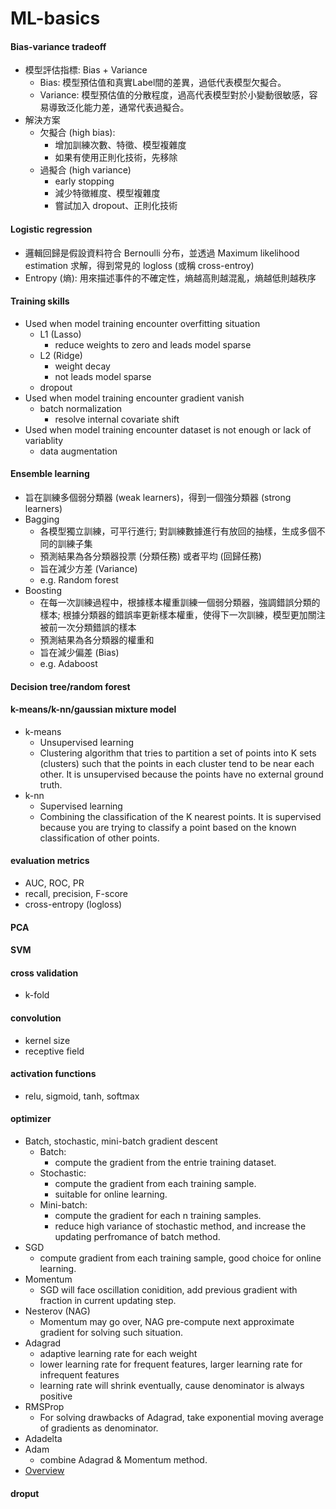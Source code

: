 # ML-basics

#### Bias-variance tradeoff
  - 模型評估指標: Bias + Variance
    - Bias: 模型預估值和真實Label間的差異，過低代表模型欠擬合。
    - Variance: 模型預估值的分散程度，過高代表模型對於小變動很敏感，容易導致泛化能力差，通常代表過擬合。
  - 解決方案
    - 欠擬合 (high bias):
      - 增加訓練次數、特徵、模型複雜度
      - 如果有使用正則化技術，先移除
    - 過擬合 (high variance) 
      - early stopping
      - 減少特徵維度、模型複雜度
      - 嘗試加入 dropout、正則化技術

#### Logistic regression
  - 邏輯回歸是假設資料符合 Bernoulli 分布，並透過 Maximum likelihood estimation 求解，得到常見的 logloss (或稱 cross-entroy)
  - Entropy (熵): 用來描述事件的不確定性，熵越高則越混亂，熵越低則越秩序

#### Training skills
  - Used when model training encounter overfitting situation
    - L1 (Lasso)
      - reduce weights to zero and leads model sparse
    - L2 (Ridge)
      - weight decay
      - not leads model sparse
    - dropout
  - Used when model training encounter gradient vanish
    - batch normalization
      - resolve internal covariate shift
  - Used when model training encounter dataset is not enough or lack of variablity
    - data augmentation

#### Ensemble learning
  - 旨在訓練多個弱分類器 (weak learners)，得到一個強分類器 (strong learners)
  - Bagging
    - 各模型獨立訓練，可平行進行; 對訓練數據進行有放回的抽樣，生成多個不同的訓練子集
    - 預測結果為各分類器投票 (分類任務) 或者平均 (回歸任務)
    - 旨在減少方差 (Variance)
    - e.g. Random forest
  - Boosting
    - 在每一次訓練過程中，根據樣本權重訓練一個弱分類器，強調錯誤分類的樣本; 根據分類器的錯誤率更新樣本權重，使得下一次訓練，模型更加關注被前一次分類錯誤的樣本
    - 預測結果為各分類器的權重和
    - 旨在減少偏差 (Bias)
    - e.g. Adaboost
     
#### Decision tree/random forest

#### k-means/k-nn/gaussian mixture model
  - k-means
    - Unsupervised learning
    - Clustering algorithm that tries to partition a set of points into K sets (clusters) such that the points in each cluster tend to be near each other. It is unsupervised because the points have no external ground truth.
  - k-nn
    - Supervised learning
    - Combining the classification of the K nearest points. It is supervised because you are trying to classify a point based on the known classification of other points.  

#### evaluation metrics
  - AUC, ROC, PR
  - recall, precision, F-score
  - cross-entropy (logloss)

#### PCA

#### SVM

#### cross validation
  - k-fold

#### convolution
  - kernel size
  - receptive field

#### activation functions
  - relu, sigmoid, tanh, softmax

#### optimizer
  - Batch, stochastic, mini-batch gradient descent
    - Batch:
      - compute the gradient from the entrie training dataset.
    - Stochastic:
      - compute the gradient from each training sample.
      - suitable for online learning.
    - Mini-batch:
      - compute the gradient for each n training samples.
      - reduce high variance of stochastic method, and increase the updating perfromance of batch method.
  - SGD
    - compute gradient from each training sample, good choice for online learning.
  - Momentum
    - SGD will face oscillation conidition, add previous gradient with fraction in current updating step.
  - Nesterov (NAG)
    - Momentum may go over, NAG pre-compute next approximate gradient for solving such situation.
  - Adagrad
    - adaptive learning rate for each weight
    - lower learning rate for frequent features, larger learning rate for infrequent features
    - learning rate will shrink eventually, cause denominator is always positive
  - RMSProp
    - For solving drawbacks of Adagrad, take exponential moving average of gradients as denominator.
  - Adadelta
  - Adam
    - combine Adagrad & Momentum method.
  - [Overview](https://ruder.io/optimizing-gradient-descent/)

#### droput
